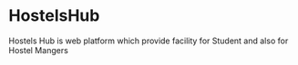 # HostelsHub
Hostels Hub is web platform which provide facility for Student and also for Hostel Mangers
